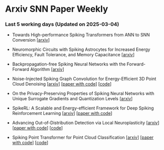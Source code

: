 # Arxiv SNN Paper Weekly


 ### **Last 5 working days (Updated on 2025-03-04)** 


- Towards High-performance Spiking Transformers from ANN to SNN Conversion [[arxiv](https://arxiv.org/abs/2502.21193)]

- Neuromorphic Circuits with Spiking Astrocytes for Increased Energy Efficiency, Fault Tolerance, and Memory Capacitance [[arxiv](https://arxiv.org/abs/2502.20492)]

- Backpropagation-free Spiking Neural Networks with the Forward-Forward Algorithm [[arxiv](https://arxiv.org/abs/2502.20411)]

- Noise-Injected Spiking Graph Convolution for Energy-Efficient 3D Point Cloud Denoising [[arxiv](https://arxiv.org/abs/2502.19660)] [[paper with code](https://paperswithcode.com/paper/noise-injected-spiking-graph-convolution-for)] [[code](https://github.com/Miraclelzk/NI-SGCN)]

- On the Privacy-Preserving Properties of Spiking Neural Networks with Unique Surrogate Gradients and Quantization Levels [[arxiv](https://arxiv.org/abs/2502.18623)]

- SpikeRL: A Scalable and Energy-efficient Framework for Deep Spiking Reinforcement Learning [[arxiv](https://arxiv.org/abs/2502.17496)] [[paper with code](https://paperswithcode.com/paper/spikerl-a-scalable-and-energy-efficient)]

- Advancing Out-of-Distribution Detection via Local Neuroplasticity [[arxiv](https://arxiv.org/abs/2502.15833)] [[paper with code](https://paperswithcode.com/paper/advancing-out-of-distribution-detection-via)] [[code](https://github.com/alessandro-canevaro/KAN-OOD)]

- Spiking Point Transformer for Point Cloud Classification [[arxiv](https://arxiv.org/abs/2502.15811)] [[paper with code](https://paperswithcode.com/paper/spiking-point-transformer-for-point-cloud)] [[code](https://github.com/PeppaWu/SPT)]

